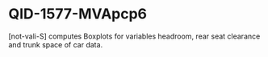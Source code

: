 # QID-1577-MVApcp6
[not-vali-S] computes Boxplots for variables headroom, rear seat clearance and trunk space of car data.
